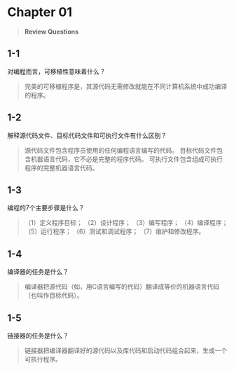 # Chapter 01

> **Review Questions**

## 1-1
对编程而言，可移植性意味着什么？
> 完美的可移植程序是，其源代码无需修改就能在不同计算机系统中成功编译的程序。

## 1-2
解释源代码文件、目标代码文件和可执行文件有什么区别？
> 源代码文件包含程序员使用的任何编程语言编写的代码。
> 目标代码文件包含机器语言代码，它不必是完整的程序代码。
> 可执行文件包含组成可执行程序的完整机器语言代码。

## 1-3
编程的7个主要步骤是什么？
> （1）定义程序目标；
> （2）设计程序；
> （3）编写程序；
> （4）编译程序；
> （5）运行程序；
> （6）测试和调试程序；
> （7）维护和修改程序。

## 1-4
编译器的任务是什么？
> 编译器把源代码（如，用C语言编写的代码）翻译成等价的机器语言代码（也叫作目标代码）。

## 1-5
链接器的任务是什么？
> 链接器把编译器翻译好的源代码以及库代码和启动代码组合起来，生成一个可执行程序。
